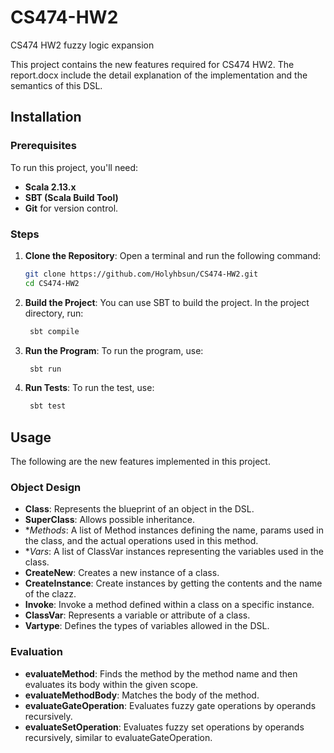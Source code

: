 # CS474-HW2
CS474 HW2 fuzzy logic expansion

This project contains the new features required for CS474 HW2. The report.docx include the detail explanation of the implementation and the semantics of this DSL.

## Installation

### Prerequisites

To run this project, you'll need:
- **Scala 2.13.x**
- **SBT (Scala Build Tool)**
- **Git** for version control.

### Steps

1. **Clone the Repository**:
   Open a terminal and run the following command:
   ```bash
   git clone https://github.com/Holyhbsun/CS474-HW2.git
   cd CS474-HW2

2. **Build the Project**:
   You can use SBT to build the project. In the project directory, run:
   ```bash
    sbt compile

3. **Run the Program**:
   To run the program, use:
   ```bash
    sbt run

4. **Run Tests**:
   To run the test, use:
   ```bash
    sbt test

## Usage
The following are the new features implemented in this project.
### Object Design
- **Class**: Represents the blueprint of an object in the DSL.
- **SuperClass**: Allows possible inheritance.
- **Methods*: A list of Method instances defining the name, params used in the class, and the actual operations used in this method.
- **Vars*: A list of ClassVar instances representing the variables used in the class.
- **CreateNew**: Creates a new instance of a class.
- **CreateInstance**: Create instances by getting the contents and the name of the clazz.
- **Invoke**: Invoke a method defined within a class on a specific instance.
- **ClassVar**: Represents a variable or attribute of a class.
- **Vartype**: Defines the types of variables allowed in the DSL.

### Evaluation
- **evaluateMethod**: Finds the method by the method name and then evaluates its body within the given scope.
- **evaluateMethodBody**: Matches the body of the method.
- **evaluateGateOperation**: Evaluates fuzzy gate operations by operands recursively.
- **evaluateSetOperation**: Evaluates fuzzy set operations by operands recursively, similar to evaluateGateOperation.
